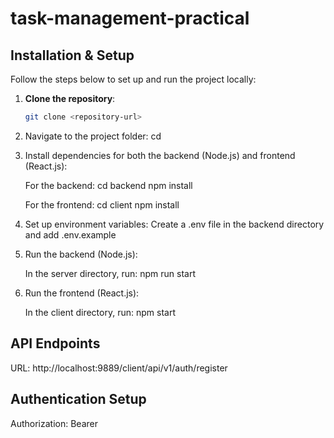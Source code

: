 # task-management-practical


## Installation & Setup

Follow the steps below to set up and run the project locally:

1. **Clone the repository**:
   ```bash
   git clone <repository-url>
   

2. Navigate to the project folder:
   cd <project-name>
   

3. Install dependencies for both the backend (Node.js) and frontend (React.js):

   For the backend:
      cd backend
      npm install

   For the frontend:
      cd client
      npm install


4. Set up environment variables:
   Create a .env file in the backend directory and add .env.example


5. Run the backend (Node.js):

   In the server directory, run:
   npm run start


6. Run the frontend (React.js):

   In the client directory, run:
   npm start


## API Endpoints

URL: http://localhost:9889/client/api/v1/auth/register



## Authentication Setup

Authorization: Bearer <your-jwt-token>
